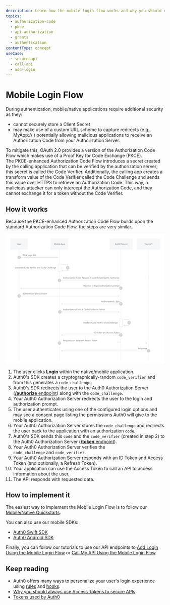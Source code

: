 ```yaml
---
description: Learn how the mobile login flow works and why you should use it for mobile apps.
topics:
  - authorization-code
  - pkce
  - api-authorization
  - grants
  - authentication
contentType: concept
useCase:
  - secure-api
  - call-api
  - add-login
---
```

# Mobile Login Flow

During authentication, mobile/native applications require additional security as they:

* cannot securely store a Client Secret
* may make use of a custom URL scheme to capture redirects (e.g., MyApp:// ) potentially allowing malicious applications to receive an Authorization Code from your Authorization Server.

To mitigate this, OAuth 2.0 provides a version of the Authorization Code Flow which makes use of a Proof Key for Code Exchange (PKCE). The PKCE-enhanced Authorization Code Flow introduces a secret created by the calling application that can be verified by the authorization server; this secret is called the Code Verifier. Additionally, the calling app creates a transform value of the Code Verifier called the Code Challenge and sends this value over HTTPS to retrieve an Authorization Code. This way, a malicious attacker can only intercept the Authorization Code, and they cannot exchange it for a token without the Code Verifier.

## How it works

Because the PKCE-enhanced Authorization Code Flow builds upon the standard Authorization Code Flow, the steps are very similar.

![Mobile Login Flow Authentication Sequence](/media/articles/flows/concepts/auth-sequence-mobile-login-flow.png)


1. The user clicks **Login** within the native/mobile application.
2. Auth0's SDK creates a cryptographically-random `code_verifier` and from this generates a `code_challenge`.
3. Auth0's SDK redirects the user to the Auth0 Authorization Server ([**/authorize** endpoint](/api/authentication#authorization-code-grant-pkce-)) along with the `code_challenge`.
4. Your Auth0 Authorization Server redirects the user to the login and authorization prompt.
5. The user authenticates using one of the configured login options and may see a consent page listing the permissions Auth0 will give to the mobile application.
6. Your Auth0 Authorization Server stores the `code_challenge` and redirects the user back to the application with an authorization `code`.
7. Auth0's SDK sends this `code` and the `code_verifier` (created in step 2) to the Auth0 Authorization Server ([**/token** endpoint](/api/authentication?http#authorization-code-pkce-)).
8. Your Auth0 Authorization Server verifies the `code_challenge` and `code_verifier`.
9. Your Auth0 Authorization Server responds with an ID Token and Access Token (and optionally, a Refresh Token).
10. Your application can use the Access Token to call an API to access information about the user.
11. The API responds with requested data.


## How to implement it

The easiest way to implement the Mobile Login Flow is to follow our [Mobile/Native Quickstarts](/quickstart/native).

You can also use our mobile SDKs:

* [Auth0 Swift SDK](/libraries/auth0-swift)
* [Auth0 Android SDK](/libraries/auth0-android)

Finally, you can follow our tutorials to use our API endpoints to [Add Login Using the Mobile Login Flow](/flows/guides/mobile-login-flow/add-login-using-mobile-login-flow) or [Call My API Using the Mobile Login Flow](/flows/guides/mobile-login-flow/call-api-using-mobile-login-flow).

## Keep reading

- Auth0 offers many ways to personalize your user's login experience using [rules](/rules) and [hooks](/hooks).
- [Why you should always use Access Tokens to secure APIs](/api-auth/why-use-access-tokens-to-secure-apis)
- [Tokens used by Auth0](/tokens)
